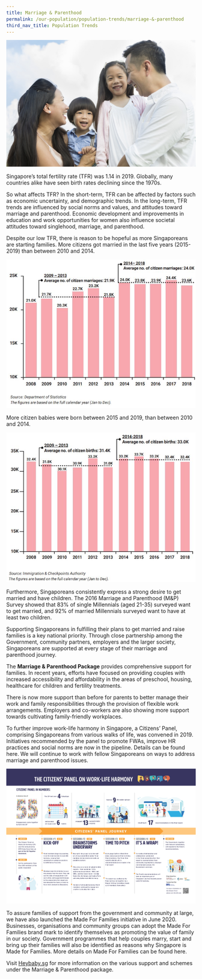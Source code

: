 ```yaml
---
title: Marriage & Parenthood
permalink: /our-population/population-trends/marriage-&-parenthood
third_nav_title: Population Trends
---
```


![Singapore family, image by iStock](/images/stock-image-5.jpg)

Singapore’s total fertility rate (TFR)  was 1.14 in 2019. Globally, many countries alike have seen birth rates declining since the 1970s. 

So what affects TFR? In the short-term, TFR can be affected by factors such as economic uncertainty, and demographic trends. In the long-term, TFR trends are influenced by social norms and values, and attitudes toward marriage and parenthood. Economic development and improvements in education and work opportunities for women also influence societal attitudes toward singlehood, marriage, and parenthood.
 
Despite our low TFR, there is reason to be hopeful as more Singaporeans are starting families. More citizens got married in the last five years (2015-2019) than between 2010 and 2014.

![Citizen marriages chart](/images/chart-8.JPG)

More citizen babies were born between 2015 and 2019, than between 2010 and 2014.

![Citizen births chart](/images/chart-11.JPG)
  
Furthermore, Singaporeans consistently express a strong desire to get married and have children. The 2016 Marriage and Parenthood (M&P) Survey showed that 83% of single Millennials (aged 21-35) surveyed want to get married, and 92% of married Millennials surveyed want to have at least two children.

Supporting Singaporeans in fulfilling their plans to get married and raise families is a key national priority. Through close partnership among the Government, community partners, employers and the larger society, Singaporeans are supported at every stage of their marriage and parenthood journey.  

The **Marriage & Parenthood Package** provides comprehensive support for families. In recent years, efforts have focused on providing couples with increased accessibility and affordability in the areas of preschool, housing, healthcare for children and fertility treatments. 

There is now more support than before for parents to better manage their work and family responsibilities through the provision of flexible work arrangements. Employers and co-workers are also showing more support towards cultivating family-friendly workplaces. 

To further improve work-life harmony in Singapore, a Citizens’ Panel, comprising Singaporeans from various walks of life, was convened in 2019. Initiatives recommended by the panel to promote FWAs, improve HR practices and social norms are now in the pipeline. Details can be found here. We will continue to work with fellow Singaporeans on ways to address marriage and parenthood issues.

![Citizens' Panel infographic](/images/CP-2019-infographic.jpg)

To assure families of support from the government and community at large, we have also launched the Made For Families initiative in June 2020. Businesses, organisations and community groups can adopt the Made For Families brand mark to identify themselves as promoting the value of family in our society. Government programmes that help couples marry, start and bring up their families will also be identified as reasons why Singapore is Made for Families. More details on Made For Families can be found here.

Visit [Heybaby.sg](https://www.heybaby.sg) for more information on the various support and schemes under the Marriage & Parenthood package.
